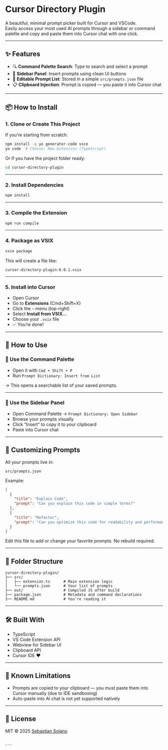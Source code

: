 
# Cursor Directory Plugin

A beautiful, minimal prompt picker built for Cursor and VSCode.  
Easily access your most used AI prompts through a sidebar or command palette and copy and paste them into Cursor chat with one click.

---

## ✨ Features

- 🔍 **Command Palette Search**: Type to search and select a prompt
- 🧱 **Sidebar Panel**: Insert prompts using clean UI buttons
- 📁 **Editable Prompt List**: Stored in a simple `src/prompts.json` file
- 📋 **Clipboard Injection**: Prompt is copied — you paste it into Cursor chat

---

## 📦 How to Install

### 1. Clone or Create This Project

If you’re starting from scratch:
```bash
npm install -g yo generator-code vsce
yo code  # Choose: New Extension (TypeScript)
````

Or if you have the project folder ready:

```bash
cd cursor-directory-plugin
```

---

### 2. Install Dependencies

```bash
npm install
```

---

### 3. Compile the Extension

```bash
npm run compile
```

---

### 4. Package as VSIX

```bash
vsce package
```

This will create a file like:

```
cursor-directory-plugin-0.0.1.vsix
```

---

### 5. Install into Cursor

* Open Cursor
* Go to **Extensions** (Cmd+Shift+X)
* Click the `⋯` menu (top-right)
* Select **Install from VSIX...**
* Choose your `.vsix` file
* ✅ You’re done!

---

## 🧠 How to Use

### 🧭 Use the Command Palette

* Open it with `Cmd + Shift + P`
* Run `Prompt Dictionary: Insert from List`

→ This opens a searchable list of your saved prompts.

---

### 🧱 Use the Sidebar Panel

* Open Command Palette → `Prompt Dictionary: Open Sidebar`
* Browse your prompts visually
* Click “Insert” to copy it to your clipboard
* Paste into Cursor chat

---

## 📝 Customizing Prompts

All your prompts live in:

```
src/prompts.json
```

Example:

```json
[
  {
    "title": "Explain Code",
    "prompt": "Can you explain this code in simple terms?"
  },
  {
    "title": "Refactor",
    "prompt": "Can you optimize this code for readability and performance?"
  }
]
```

Edit this file to add or change your favorite prompts. No rebuild required.

---

## 📂 Folder Structure

```
cursor-directory-plugin/
├── src/
│   ├── extension.ts      # Main extension logic
│   └── prompts.json      # Your list of prompts
├── out/                  # Compiled JS after build
├── package.json          # Metadata and command declarations
├── README.md             # You're reading it
```

---

## 🛠 Built With

* TypeScript
* VS Code Extension API
* Webview for Sidebar UI
* Clipboard API
* Cursor IDE ❤️

---

## 🐛 Known Limitations

* Prompts are copied to your clipboard — you must paste them into Cursor manually (due to IDE sandboxing)
* Auto-paste into AI chat is not yet supported natively

---

## 📜 License

MIT © 2025 [Sebastian Solano](https://github.com/sebsol)

```

---